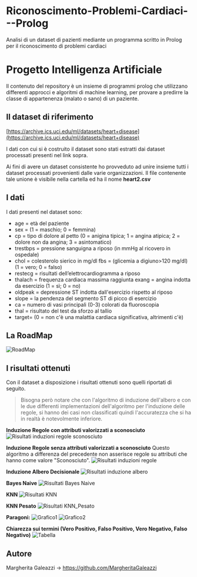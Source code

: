 # Riconoscimento-Problemi-Cardiaci---Prolog
Analisi di un dataset di pazienti mediante un programma scritto in Prolog per il riconoscimento di problemi cardiaci

# Progetto Intelligenza Artificiale  
Il contenuto del repository è un insieme di programmi prolog che utilizzano differenti approcci e algoritmi di machine learning, per provare a predirre la classe di appartenenza (malato o sano) di un paziente.
## Il dataset di riferimento
[https://archive.ics.uci.edu/ml/datasets/heart+disease](https://archive.ics.uci.edu/ml/datasets/heart+disease)

I dati con cui si è costruito il dataset sono stati estratti dai dataset processati presenti nel link sopra.

Ai fini di avere un dataset consistente ho provveduto ad unire insieme tutti i dataset processati provenienti dalle varie organizzazioni. Il file contenente tale unione è visibile nella cartella ed ha il nome **heart2.csv**
## I dati
I dati presenti nel dataset sono:
- age = età del paziente 
 - sex = (1 = maschio; 0 = femmina) 
 - cp = tipo di dolore al petto (0 = anigina tipica; 1 = angina atipica; 2 = dolore    non da angina; 3 = asintomatico) 
  - trestbps = pressione sanguigna a riposo (in mmHg al ricovero in ospedale) 
  - chol = colesterolo sierico in mg/dl fbs = (glicemia a digiuno>120 mg/dl) (1 = vero; 0 = falso)
  - restecg = risultati  dell’elettrocardiogramma a riposo 
  - thalach = frequenza cardiaca massima raggiunta exang = angina indotta da    esercizio (1 = sì; 0 = no) 
  - oldpeak = depressione ST indotta dall'esercizio rispetto al riposo 
  - slope = la pendenza del segmento ST di picco di esercizio 
  - ca = numero di vasi principali (0-3) colorati da fluoroscopia 
  - thal = risultato del test da sforzo al tallio 
  - target= (0 = non c'è una malattia cardiaca significativa, altrimenti c'è)
## La RoadMap
![RoadMap](https://github.com/MargheritaGaleazzi/Riconoscimento-Problemi-Cardiaci---Prolog/blob/main/img/roadmap.png)
## I risultati ottenuti
Con il dataset a disposizione i risultati ottenuti sono quelli riportati di seguito.
> Bisogna però notare che con l'algoritmo di induzione dell'albero e con le due differenti implementazioni dell'algoritmo per l'induzione delle regole, si hanno dei casi non classificati quindi l'accuratezza che si ha in realtà è notevolmente inferiore.

**Induzione Regole con attributi valorizzati a sconosciuto**
![Risultati induzioni regole sconosciuto](https://github.com/MargheritaGaleazzi/Riconoscimento-Problemi-Cardiaci---Prolog/blob/main/img/ris_ind_scon.png)

**Induzione Regole senza attributi valorizzati a sconosciuto**
Questo algoritmo a differenza del precedente non asserisce regole su attributi che hanno come valore "Sconosciuto".
![Risultati induzioni regole](https://github.com/MargheritaGaleazzi/Riconoscimento-Problemi-Cardiaci---Prolog/blob/main/img/ris_ind_not.png)

**Induzione Albero Decisionale**
![Risultati induzione albero](https://github.com/MargheritaGaleazzi/Riconoscimento-Problemi-Cardiaci---Prolog/blob/main/img/ris_ind_alb.png)

**Bayes Naive**
![Risultati Bayes Naive](https://github.com/MargheritaGaleazzi/Riconoscimento-Problemi-Cardiaci---Prolog/blob/main/img/ris_bayes.png)

**KNN**
![Risultati KNN](https://github.com/MargheritaGaleazzi/Riconoscimento-Problemi-Cardiaci---Prolog/blob/main/img/ris_knn.png)

**KNN Pesato**
![Risultati KNN_Pesato](https://github.com/MargheritaGaleazzi/Riconoscimento-Problemi-Cardiaci---Prolog/blob/main/img/ris_knnP.png)

**Paragoni:**
![Grafico1](https://github.com/MargheritaGaleazzi/Riconoscimento-Problemi-Cardiaci---Prolog/blob/main/img/grafico1.png)
![Grafico2](https://github.com/MargheritaGaleazzi/Riconoscimento-Problemi-Cardiaci---Prolog/blob/main/img/grafico2.png)

**Chiarezza sui termini (Vero Positivo, Falso Positivo, Vero Negativo, Falso Negativo)**
![Tabella](https://github.com/MargheritaGaleazzi/Riconoscimento-Problemi-Cardiaci---Prolog/blob/main/img/tabella.png)

## Autore
Margherita Galeazzi -> https://github.com/MargheritaGaleazzi
